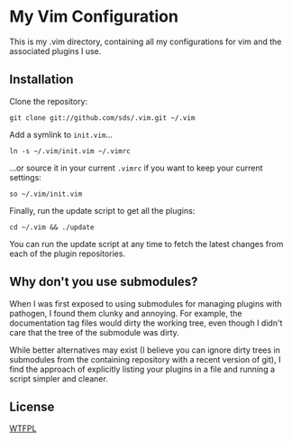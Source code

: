 # My Vim Configuration
This is my .vim directory, containing all my configurations for vim and the
associated plugins I use.

## Installation
Clone the repository:

    git clone git://github.com/sds/.vim.git ~/.vim

Add a symlink to `init.vim`...

    ln -s ~/.vim/init.vim ~/.vimrc

...or source it in your current `.vimrc` if you want to keep your current
settings:

    so ~/.vim/init.vim

Finally, run the update script to get all the plugins:

    cd ~/.vim && ./update

You can run the update script at any time to fetch the latest changes from each
of the plugin repositories.

## Why don't you use submodules?
When I was first exposed to using submodules for managing plugins with
pathogen, I found them clunky and annoying. For example, the documentation tag
files would dirty the working tree, even though I didn't care that the tree of
the submodule was dirty.

While better alternatives may exist (I believe you can ignore dirty trees in
submodules from the containing repository with a recent version of git), I find
the approach of explicitly listing your plugins in a file and running a script
simpler and cleaner.

## License
[WTFPL][WTFPL]

[WTFPL]: http://en.wikipedia.org/wiki/WTFPL
